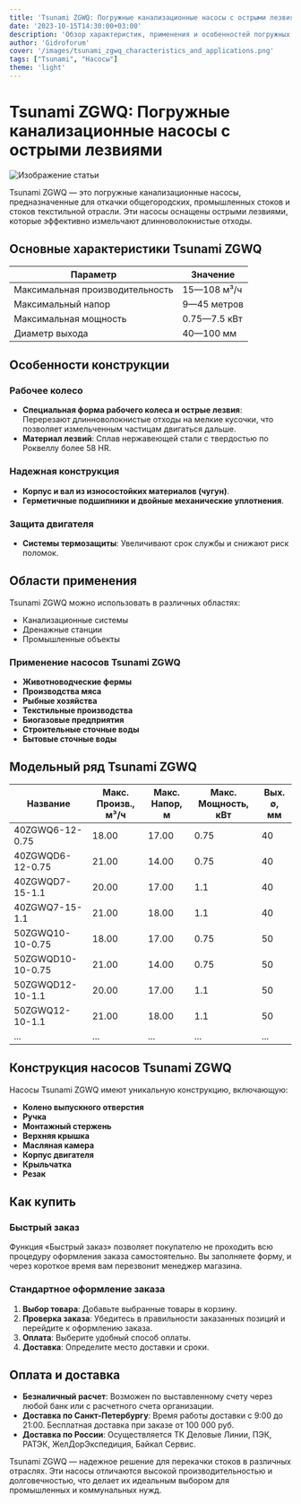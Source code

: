 ```yaml
---
title: 'Tsunami ZGWQ: Погружные канализационные насосы с острыми лезвиями'
date: '2023-10-15T14:30:00+03:00'
description: 'Обзор характеристик, применения и особенностей погружных канализационных насосов Tsunami ZGWQ для промышленных и коммунальных нужд.'
author: 'Gidroforum'
cover: '/images/tsunami_zgwq_characteristics_and_applications.png'
tags: ["Tsunami", "Насосы"]
theme: 'light'
---
```

# Tsunami ZGWQ: Погружные канализационные насосы с острыми лезвиями

![Изображение статьи](/images/tsunami_zgwq_characteristics_and_applications.94754605)

Tsunami ZGWQ — это погружные канализационные насосы, предназначенные для откачки общегородских, промышленных стоков и стоков текстильной отрасли. Эти насосы оснащены острыми лезвиями, которые эффективно измельчают длинноволокнистые отходы.

## Основные характеристики Tsunami ZGWQ

| Параметр                | Значение                          |
|-------------------------|-----------------------------------|
| Максимальная производительность  | 15—108 м³/ч                      |
| Максимальный напор     | 9—45 метров                       |
| Максимальная мощность   | 0.75—7.5 кВт                     |
| Диаметр выхода          | 40—100 мм                         |

## Особенности конструкции

### Рабочее колесо

- **Специальная форма рабочего колеса и острые лезвия**: Перерезают длинноволокнистые отходы на мелкие кусочки, что позволяет измельченным частицам двигаться дальше.
- **Материал лезвий**: Сплав нержавеющей стали с твердостью по Роквеллу более 58 HR.

### Надежная конструкция

- **Корпус и вал из износостойких материалов (чугун)**.
- **Герметичные подшипники и двойные механические уплотнения**.

### Защита двигателя

- **Системы термозащиты**: Увеличивают срок службы и снижают риск поломок.

## Области применения

Tsunami ZGWQ можно использовать в различных областях:

- Канализационные системы
- Дренажные станции
- Промышленные объекты

### Применение насосов Tsunami ZGWQ

- **Животноводческие фермы**
- **Производства мяса**
- **Рыбные хозяйства**
- **Текстильные производства**
- **Биогазовые предприятия**
- **Строительные сточные воды**
- **Бытовые сточные воды**

## Модельный ряд Tsunami ZGWQ

| Название          | Макс. Произв., м³/ч | Макс. Напор, м | Макс. Мощность, кВт | Вых. ∅, мм |
|-------------------|----------------------|---------------|---------------------|-------------|
| 40ZGWQ6-12-0.75   | 18.00                | 17.00         | 0.75                | 40          |
| 40ZGWQD6-12-0.75  | 21.00                | 14.00         | 0.75                | 40          |
| 40ZGWQD7-15-1.1   | 20.00                | 17.00         | 1.1                 | 40          |
| 40ZGWQ7-15-1.1    | 21.00                | 18.00         | 1.1                 | 40          |
| 50ZGWQ10-10-0.75  | 18.00                | 17.00         | 0.75                | 50          |
| 50ZGWQD10-10-0.75 | 21.00                | 14.00         | 0.75                | 50          |
| 50ZGWQD12-10-1.1  | 20.00                | 17.00         | 1.1                 | 50          |
| 50ZGWQ12-10-1.1   | 21.00                | 18.00         | 1.1                 | 50          |
| ...               | ...                  | ...           | ...                 | ...         |

## Конструкция насосов Tsunami ZGWQ

Насосы Tsunami ZGWQ имеют уникальную конструкцию, включающую:

- **Колено выпускного отверстия**
- **Ручка**
- **Монтажный стержень**
- **Верхняя крышка**
- **Масляная камера**
- **Корпус двигателя**
- **Крыльчатка**
- **Резак**

## Как купить

### Быстрый заказ

Функция «Быстрый заказ» позволяет покупателю не проходить всю процедуру оформления заказа самостоятельно. Вы заполняете форму, и через короткое время вам перезвонит менеджер магазина.

### Стандартное оформление заказа

1. **Выбор товара**: Добавьте выбранные товары в корзину.
2. **Проверка заказа**: Убедитесь в правильности заказанных позиций и перейдите к оформлению заказа.
3. **Оплата**: Выберите удобный способ оплаты.
4. **Доставка**: Определите место доставки и сроки.

## Оплата и доставка

- **Безналичный расчет**: Возможен по выставленному счету через любой банк или с раcчетного счета организации.
- **Доставка по Санкт-Петербургу**: Время работы доставки с 9:00 до 21:00. Бесплатная доставка при заказе от 100 000 руб.
- **Доставка по России**: Осуществляется ТК Деловые Линии, ПЭК, РАТЭК, ЖелДорЭкспедиция, Байкал Сервис.

Tsunami ZGWQ — надежное решение для перекачки стоков в различных отраслях. Эти насосы отличаются высокой производительностью и долговечностью, что делает их идеальным выбором для промышленных и коммунальных нужд.
```